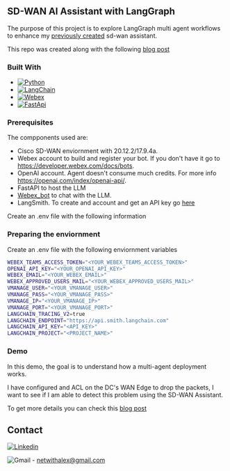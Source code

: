 ## SD-WAN AI Assistant with LangGraph
The purpose of this project is to explore LangGraph multi agent workflows to enhance my [previously created](https://github.com/aruiz-p/sdwan-assistant) sd-wan assistant. 

This repo was created along with the following <a href="https://netwithalex.blog/building-my-first-sd-wan-ai-assistant-with-langchain/"> blog post </a>

### Built With

* [![Python][python.io]][python-url]
* [![LangChain][langchain.io]][langchain-url]
* [![Webex][webex.io]][webex-url]
* [![FastApi][fastapi.io]][fastapi-url]
  
### Prerequisites

The compponents used are:

* Cisco SD-WAN enviornment with 20.12.2/17.9.4a.  
* Webex account to build and register your bot. If you don't have it go to <https://developer.webex.com/docs/bots>.
* OpenAI account. Agent doesn't consume much credits. For more info <https://openai.com/index/openai-api/>.
* FastAPI to host the LLM 
* [Webex_bot](https://github.com/fbradyirl/webex_bot) to chat with the LLM.
* LangSmith. To create and account and get an API key go [here](https://docs.smith.langchain.com/how_to_guides/setup/create_account_api_key)

Create an .env file with the following information

### Preparing the enviornment

Create an .env file with the following enviornment variables

```bash
WEBEX_TEAMS_ACCESS_TOKEN="<YOUR_WEBEX_TEAMS_ACCESS_TOKEN>"
OPENAI_API_KEY="<YOUR_OPENAI_API_KEY>"
WEBEX_EMAIL="<YOUR_WEBEX_EMAIL>"
WEBEX_APPROVED_USERS_MAIL="<YOUR_WEBEX_APPROVED_USERS_MAIL>"
VMANAGE_USER="<YOUR_VMANAGE_USER>"
VMANAGE_PASS="<YOUR_VMANAGE_PASS>"
VMANAGE_IP="<YOUR_VMANAGE_IP>"
VMANAGE_PORT="<YOUR_VMANAGE_PORT>"
LANGCHAIN_TRACING_V2=true
LANGCHAIN_ENDPOINT="https://api.smith.langchain.com"
LANGCHAIN_API_KEY="<API_KEY>"
LANGCHAIN_PROJECT="<PROJECT_NAME>"
```

### Demo
In this demo, the goal is to understand how a multi-agent deployment works. 

I have configured and ACL on the DC's WAN Edge to drop the packets, I want to see if I am able to detect this problem using the SD-WAN Assistant.

To get more details you can check this <a href="https://netwithalex.blog/building-my-first-sd-wan-ai-assistant-with-langchain/"> blog post </a>



<!-- CONTACT -->
## Contact

[![Linkedin][linkedin-shield]][linkedin-url]

![Gmail][gmail-shield] - netwithalex@gmail.com



<!-- MARKDOWN LINKS & IMAGES -->
<!-- https://www.markdownguide.org/basic-syntax/#reference-style-links -->

[python.io]: https://img.shields.io/badge/Python-3776AB?style=for-the-badge&logo=python&logoColor=ffdd54
[python-url]: https://www.python.org/
[webex.io]: https://img.shields.io/badge/Webex-000000?style=for-the-badge&logo=Webex&logoColor=2d62f6
[webex-url]: https://www.webex.com/
[fastapi.io]: https://img.shields.io/badge/FastApi-000000?style=for-the-badge&logo=FastApi
[fastapi-url]: https://fastapi.tiangolo.com/
[langchain.io]: https://img.shields.io/badge/langchain-1C3C3C?style=for-the-badge&logo=langchain
[langchain-url]: https://www.langchain.com/
[linkedin-shield]: https://img.shields.io/badge/Linkedin-0077B5?style=for-the-badge&logo=linkedin
[linkedin-url]: https://www.linkedin.com/in/alejandro-ruiz-s-6080a413b
[gmail-shield]: https://img.shields.io/badge/Gmail-FFFFFF?style=for-the-badge&logo=Gmail
[gmail-url]: netwithalex@gmail.com
